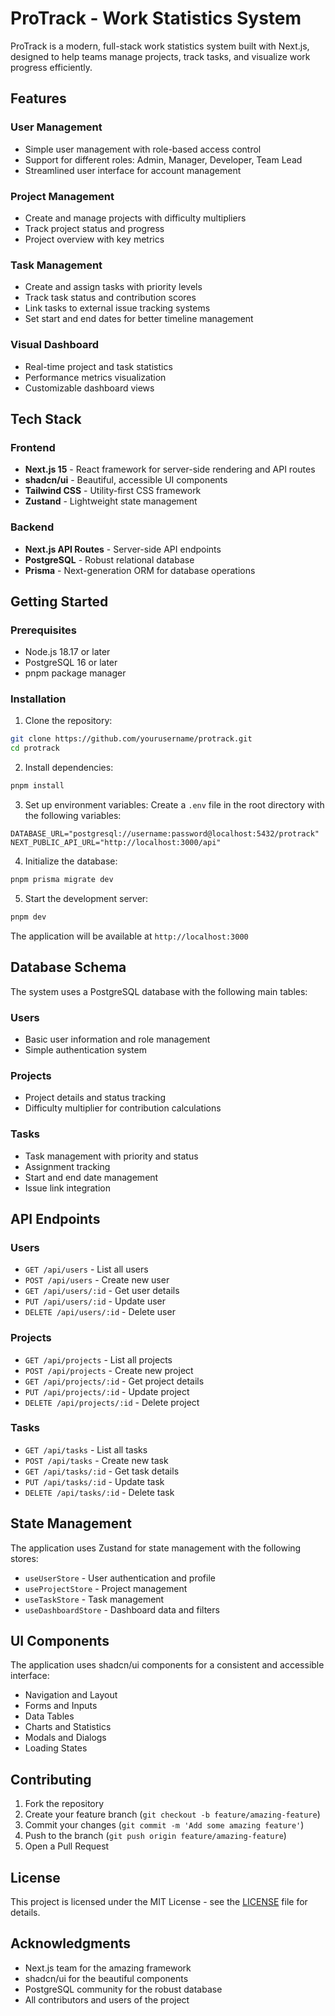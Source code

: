 # ProTrack - Work Statistics System

ProTrack is a modern, full-stack work statistics system built with Next.js, designed to help teams manage projects, track tasks, and visualize work progress efficiently.

## Features

### User Management

- Simple user management with role-based access control
- Support for different roles: Admin, Manager, Developer, Team Lead
- Streamlined user interface for account management

### Project Management

- Create and manage projects with difficulty multipliers
- Track project status and progress
- Project overview with key metrics

### Task Management

- Create and assign tasks with priority levels
- Track task status and contribution scores
- Link tasks to external issue tracking systems
- Set start and end dates for better timeline management

### Visual Dashboard

- Real-time project and task statistics
- Performance metrics visualization
- Customizable dashboard views

## Tech Stack

### Frontend

- **Next.js 15** - React framework for server-side rendering and API routes
- **shadcn/ui** - Beautiful, accessible UI components
- **Tailwind CSS** - Utility-first CSS framework
- **Zustand** - Lightweight state management

### Backend

- **Next.js API Routes** - Server-side API endpoints
- **PostgreSQL** - Robust relational database
- **Prisma** - Next-generation ORM for database operations

## Getting Started

### Prerequisites

- Node.js 18.17 or later
- PostgreSQL 16 or later
- pnpm package manager

### Installation

1. Clone the repository:

```bash
git clone https://github.com/yourusername/protrack.git
cd protrack
```

2. Install dependencies:

```bash
pnpm install
```

3. Set up environment variables:
   Create a `.env` file in the root directory with the following variables:

```env
DATABASE_URL="postgresql://username:password@localhost:5432/protrack"
NEXT_PUBLIC_API_URL="http://localhost:3000/api"
```

4. Initialize the database:

```bash
pnpm prisma migrate dev
```

5. Start the development server:

```bash
pnpm dev
```

The application will be available at `http://localhost:3000`

## Database Schema

The system uses a PostgreSQL database with the following main tables:

### Users

- Basic user information and role management
- Simple authentication system

### Projects

- Project details and status tracking
- Difficulty multiplier for contribution calculations

### Tasks

- Task management with priority and status
- Assignment tracking
- Start and end date management
- Issue link integration

## API Endpoints

### Users

- `GET /api/users` - List all users
- `POST /api/users` - Create new user
- `GET /api/users/:id` - Get user details
- `PUT /api/users/:id` - Update user
- `DELETE /api/users/:id` - Delete user

### Projects

- `GET /api/projects` - List all projects
- `POST /api/projects` - Create new project
- `GET /api/projects/:id` - Get project details
- `PUT /api/projects/:id` - Update project
- `DELETE /api/projects/:id` - Delete project

### Tasks

- `GET /api/tasks` - List all tasks
- `POST /api/tasks` - Create new task
- `GET /api/tasks/:id` - Get task details
- `PUT /api/tasks/:id` - Update task
- `DELETE /api/tasks/:id` - Delete task

## State Management

The application uses Zustand for state management with the following stores:

- `useUserStore` - User authentication and profile
- `useProjectStore` - Project management
- `useTaskStore` - Task management
- `useDashboardStore` - Dashboard data and filters

## UI Components

The application uses shadcn/ui components for a consistent and accessible interface:

- Navigation and Layout
- Forms and Inputs
- Data Tables
- Charts and Statistics
- Modals and Dialogs
- Loading States

## Contributing

1. Fork the repository
2. Create your feature branch (`git checkout -b feature/amazing-feature`)
3. Commit your changes (`git commit -m 'Add some amazing feature'`)
4. Push to the branch (`git push origin feature/amazing-feature`)
5. Open a Pull Request

## License

This project is licensed under the MIT License - see the [LICENSE](LICENSE) file for details.

## Acknowledgments

- Next.js team for the amazing framework
- shadcn/ui for the beautiful components
- PostgreSQL community for the robust database
- All contributors and users of the project
